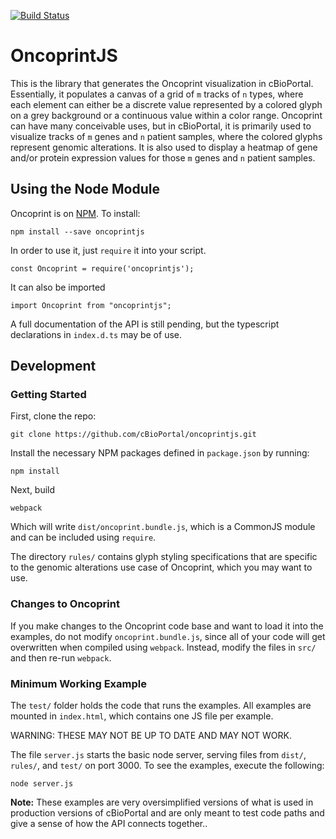 [![Build Status](https://travis-ci.org/cBioPortal/oncoprintjs.svg?branch=master)](https://travis-ci.org/cBioPortal/oncoprintjs)
# OncoprintJS
This is the library that generates the Oncoprint visualization in cBioPortal. Essentially, it populates a canvas of a grid of `m` tracks of `n` types, where each element can either be a discrete value represented by a colored glyph on a grey background or a continuous value within a color range. Oncoprint can have many conceivable uses, but in cBioPortal, it is primarily used to visualize tracks of `m` genes and `n` patient samples, where the colored glyphs represent genomic alterations. It is also used to display a heatmap of gene and/or protein expression values for those `m` genes and `n` patient samples.

## Using the Node Module
Oncoprint is on [NPM](https://www.npmjs.com/package/oncoprintjs). To install:

    npm install --save oncoprintjs

In order to use it, just `require` it into your script.

    const Oncoprint = require('oncoprintjs');
    
It can also be imported

    import Oncoprint from "oncoprintjs";

A full documentation of the API is still pending, but the typescript declarations in `index.d.ts` may be of use.

## Development
### Getting Started
First, clone the repo:

	git clone https://github.com/cBioPortal/oncoprintjs.git

Install the necessary NPM packages defined in `package.json` by running:

	npm install
	
Next, build

	webpack
	
Which will write `dist/oncoprint.bundle.js`, which is a CommonJS module and can be included using `require`.	

The directory `rules/` contains glyph styling specifications that are specific to the genomic alterations use case of Oncoprint, which you may want to use.

### Changes to Oncoprint
If you make changes to the Oncoprint code base and want to load it into the examples, do not modify `oncoprint.bundle.js`, since all of your code will get overwritten when compiled using `webpack`. Instead, modify the files in `src/` and then re-run `webpack`.

### Minimum Working Example
The `test/` folder holds the code that runs the examples. All examples are mounted in `index.html`, which contains one JS file per example. 

WARNING: THESE MAY NOT BE UP TO DATE AND MAY NOT WORK. 

The file `server.js` starts the basic node server, serving files from `dist/`, `rules/`, and `test/` on port 3000. To see the examples, execute the following:

	node server.js

**Note:** These examples are very oversimplified versions of what is used in production versions of cBioPortal and are only meant to test code paths and give a sense of how the API connects together..


